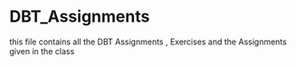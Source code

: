 # DBT_Assignments
this file contains all the DBT Assignments , Exercises and the Assignments given in the class 
